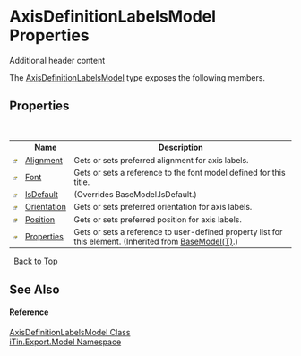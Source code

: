 # AxisDefinitionLabelsModel Properties
Additional header content 

The <a href="T_iTin_Export_Model_AxisDefinitionLabelsModel">AxisDefinitionLabelsModel</a> type exposes the following members.


## Properties
&nbsp;<table><tr><th></th><th>Name</th><th>Description</th></tr><tr><td>![Public property](media/pubproperty.gif "Public property")</td><td><a href="P_iTin_Export_Model_AxisDefinitionLabelsModel_Alignment">Alignment</a></td><td>
Gets or sets preferred alignment for axis labels.</td></tr><tr><td>![Public property](media/pubproperty.gif "Public property")</td><td><a href="P_iTin_Export_Model_AxisDefinitionLabelsModel_Font">Font</a></td><td>
Gets or sets a reference to the font model defined for this title.</td></tr><tr><td>![Public property](media/pubproperty.gif "Public property")</td><td><a href="P_iTin_Export_Model_AxisDefinitionLabelsModel_IsDefault">IsDefault</a></td><td> (Overrides BaseModel.IsDefault.)</td></tr><tr><td>![Public property](media/pubproperty.gif "Public property")</td><td><a href="P_iTin_Export_Model_AxisDefinitionLabelsModel_Orientation">Orientation</a></td><td>
Gets or sets preferred orientation for axis labels.</td></tr><tr><td>![Public property](media/pubproperty.gif "Public property")</td><td><a href="P_iTin_Export_Model_AxisDefinitionLabelsModel_Position">Position</a></td><td>
Gets or sets preferred position for axis labels.</td></tr><tr><td>![Public property](media/pubproperty.gif "Public property")</td><td><a href="P_iTin_Export_Model_BaseModel_1_Properties">Properties</a></td><td>
Gets or sets a reference to user-defined property list for this element.
 (Inherited from <a href="T_iTin_Export_Model_BaseModel_1">BaseModel(T)</a>.)</td></tr></table>&nbsp;
<a href="#axisdefinitionlabelsmodel-properties">Back to Top</a>

## See Also


#### Reference
<a href="T_iTin_Export_Model_AxisDefinitionLabelsModel">AxisDefinitionLabelsModel Class</a><br /><a href="N_iTin_Export_Model">iTin.Export.Model Namespace</a><br />